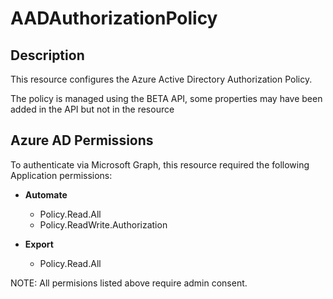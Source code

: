 # AADAuthorizationPolicy

## Description

This resource configures the Azure Active Directory Authorization Policy.

The policy is managed using the BETA API, some properties may have been added in the API but not in the resource

## Azure AD Permissions

To authenticate via Microsoft Graph, this resource required the following Application permissions:

* **Automate**
  * Policy.Read.All
  * Policy.ReadWrite.Authorization

* **Export**
  * Policy.Read.All

NOTE: All permisions listed above require admin consent.

